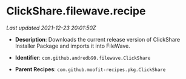 # ClickShare.filewave.recipe

_Last updated 2021-12-23 20:01:50Z_

- **Description**: Downloads the current release version of ClickShare Installer Package and imports it into FileWave.

- **Identifier**: `com.github.andredb90.filewave.ClickShare`

- **Parent Recipes**: `com.github.moofit-recipes.pkg.ClickShare`
